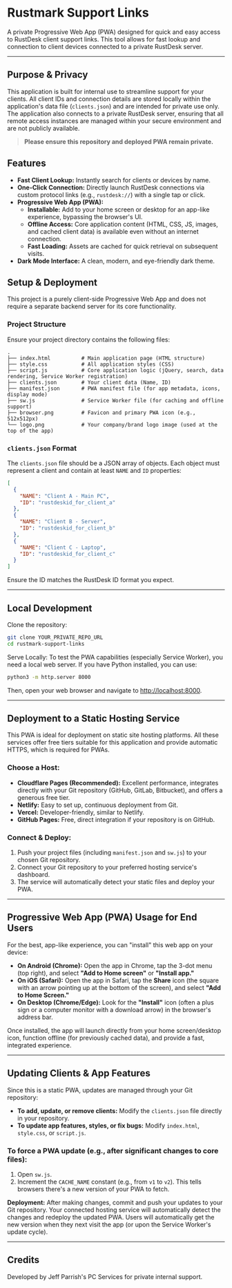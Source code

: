
# Rustmark Support Links

A private Progressive Web App (PWA) designed for quick and easy access to RustDesk client support links. This tool allows for fast lookup and connection to client devices connected to a private RustDesk server.

---

## Purpose & Privacy

This application is built for internal use to streamline support for your clients. All client IDs and connection details are stored locally within the application's data file (`clients.json`) and are intended for private use only. The application also connects to a private RustDesk server, ensuring that all remote access instances are managed within your secure environment and are not publicly available.

> **Please ensure this repository and deployed PWA remain private.**

## Features

- **Fast Client Lookup:** Instantly search for clients or devices by name.
- **One-Click Connection:** Directly launch RustDesk connections via custom protocol links (e.g., `rustdesk://`) with a single tap or click.
- **Progressive Web App (PWA):**
  - **Installable:** Add to your home screen or desktop for an app-like experience, bypassing the browser's UI.
  - **Offline Access:** Core application content (HTML, CSS, JS, images, and cached client data) is available even without an internet connection.
  - **Fast Loading:** Assets are cached for quick retrieval on subsequent visits.
- **Dark Mode Interface:** A clean, modern, and eye-friendly dark theme.

## Setup & Deployment

This project is a purely client-side Progressive Web App and does not require a separate backend server for its core functionality.

### Project Structure

Ensure your project directory contains the following files:

```
.
├── index.html          # Main application page (HTML structure)
├── style.css           # All application styles (CSS)
├── script.js           # Core application logic (jQuery, search, data rendering, Service Worker registration)
├── clients.json        # Your client data (Name, ID)
├── manifest.json       # PWA manifest file (for app metadata, icons, display mode)
├── sw.js               # Service Worker file (for caching and offline support)
├── browser.png         # Favicon and primary PWA icon (e.g., 512x512px)
└── logo.png            # Your company/brand logo image (used at the top of the app)
```

### `clients.json` Format

The `clients.json` file should be a JSON array of objects. Each object must represent a client and contain at least `NAME` and `ID` properties:

```json
[
  {
    "NAME": "Client A - Main PC",
    "ID": "rustdeskid_for_client_a"
  },
  {
    "NAME": "Client B - Server",
    "ID": "rustdeskid_for_client_b"
  },
  {
    "NAME": "Client C - Laptop",
    "ID": "rustdeskid_for_client_c"
  }
]
```

Ensure the ID matches the RustDesk ID format you expect.

---

## Local Development

Clone the repository:

```bash
git clone YOUR_PRIVATE_REPO_URL
cd rustmark-support-links
```

Serve Locally: To test the PWA capabilities (especially Service Worker), you need a local web server. If you have Python installed, you can use:

```bash
python3 -m http.server 8000
```

Then, open your web browser and navigate to [http://localhost:8000](http://localhost:8000).

---

## Deployment to a Static Hosting Service

This PWA is ideal for deployment on static site hosting platforms. All these services offer free tiers suitable for this application and provide automatic HTTPS, which is required for PWAs.

### Choose a Host:

- **Cloudflare Pages (Recommended):** Excellent performance, integrates directly with your Git repository (GitHub, GitLab, Bitbucket), and offers a generous free tier.
- **Netlify:** Easy to set up, continuous deployment from Git.
- **Vercel:** Developer-friendly, similar to Netlify.
- **GitHub Pages:** Free, direct integration if your repository is on GitHub.

### Connect & Deploy:

1. Push your project files (including `manifest.json` and `sw.js`) to your chosen Git repository.
2. Connect your Git repository to your preferred hosting service's dashboard.
3. The service will automatically detect your static files and deploy your PWA.

---

## Progressive Web App (PWA) Usage for End Users

For the best, app-like experience, you can "install" this web app on your device:

- **On Android (Chrome):** Open the app in Chrome, tap the 3-dot menu (top right), and select **"Add to Home screen"** or **"Install app."**
- **On iOS (Safari):** Open the app in Safari, tap the **Share** icon (the square with an arrow pointing up at the bottom of the screen), and select **"Add to Home Screen."**
- **On Desktop (Chrome/Edge):** Look for the **"Install"** icon (often a plus sign or a computer monitor with a download arrow) in the browser's address bar.

Once installed, the app will launch directly from your home screen/desktop icon, function offline (for previously cached data), and provide a fast, integrated experience.

---

## Updating Clients & App Features

Since this is a static PWA, updates are managed through your Git repository:

- **To add, update, or remove clients:** Modify the `clients.json` file directly in your repository.
- **To update app features, styles, or fix bugs:** Modify `index.html`, `style.css`, or `script.js`.

### To force a PWA update (e.g., after significant changes to core files):

1. Open `sw.js`.
2. Increment the `CACHE_NAME` constant (e.g., from `v1` to `v2`). This tells browsers there's a new version of your PWA to fetch.

**Deployment:** After making changes, commit and push your updates to your Git repository. Your connected hosting service will automatically detect the changes and redeploy the updated PWA. Users will automatically get the new version when they next visit the app (or upon the Service Worker's update cycle).

---

## Credits

Developed by Jeff Parrish's PC Services for private internal support.
